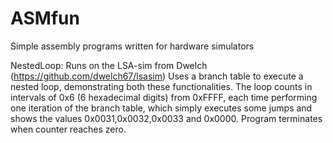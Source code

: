 ASMfun
======

Simple assembly programs written for hardware simulators

NestedLoop: Runs on the LSA-sim from Dwelch (https://github.com/dwelch67/lsasim)
Uses a branch table to execute a nested loop, demonstrating both these functionalities.
The loop counts in intervals of 0x6 (6 hexadecimal digits) from 0xFFFF, each time performing
one iteration of the branch table, which simply executes some jumps and shows the values 0x0031,0x0032,0x0033
and 0x0000. Program terminates when counter reaches zero. 
